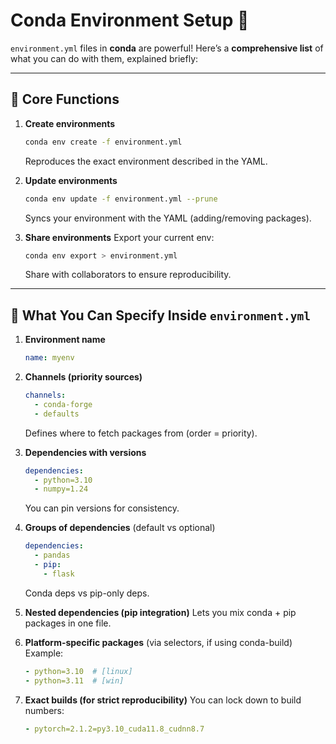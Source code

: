 # Conda Environment Setup 🚀

`environment.yml` files in **conda** are powerful! Here’s a **comprehensive list** of what you can do with them, explained briefly:

---

## 🔹 Core Functions

1. **Create environments**

   ```bash
   conda env create -f environment.yml
   ```

   Reproduces the exact environment described in the YAML.

2. **Update environments**

   ```bash
   conda env update -f environment.yml --prune
   ```

   Syncs your environment with the YAML (adding/removing packages).

3. **Share environments**
   Export your current env:

   ```bash
   conda env export > environment.yml
   ```

   Share with collaborators to ensure reproducibility.

---

## 🔹 What You Can Specify Inside `environment.yml`

1. **Environment name**

   ```yaml
   name: myenv
   ```

2. **Channels (priority sources)**

   ```yaml
   channels:
     - conda-forge
     - defaults
   ```

   Defines where to fetch packages from (order = priority).

3. **Dependencies with versions**

   ```yaml
   dependencies:
     - python=3.10
     - numpy=1.24
   ```

   You can pin versions for consistency.

4. **Groups of dependencies** (default vs optional)

   ```yaml
   dependencies:
     - pandas
     - pip:
       - flask
   ```

   Conda deps vs pip-only deps.

5. **Nested dependencies (pip integration)**
   Lets you mix conda + pip packages in one file.

6. **Platform-specific packages** (via selectors, if using conda-build)
   Example:

   ```yaml
   - python=3.10  # [linux]
   - python=3.11  # [win]
   ```

7. **Exact builds (for strict reproducibility)**
   You can lock down to build numbers:

   ```yaml
   - pytorch=2.1.2=py3.10_cuda11.8_cudnn8.7
   ```
